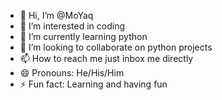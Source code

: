 - 👋 Hi, I’m @MoYaq
- 👀 I’m interested in coding
- 🌱 I’m currently learning python
- 💞️ I’m looking to collaborate on python projects
- 📫 How to reach me just inbox me directly
- 😄 Pronouns: He/His/Him
- ⚡ Fun fact: Learning and having fun

<!---
MoYaq/MoYaq is a ✨ special ✨ repository because its `README.md` (this file) appears on your GitHub profile.
You can click the Preview link to take a look at your changes.
--->
